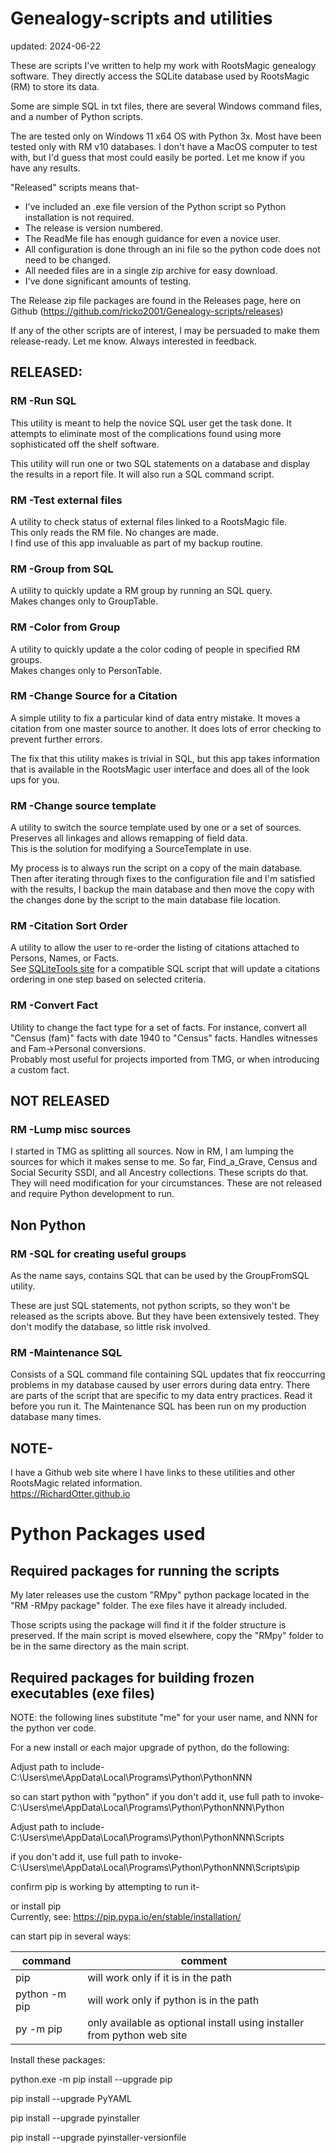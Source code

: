# Genealogy-scripts and utilities

updated: 2024-06-22

These are scripts I've written to help my work with RootsMagic genealogy software. They directly access the SQLite database used by RootsMagic (RM) to store its data.

Some are simple SQL in txt files, there are several Windows command files, and a number of Python scripts.

The are tested only on Windows 11 x64 OS with Python 3x. Most have been tested only with RM v10 databases.
I don't have a MacOS computer to test with, but I'd guess that most could easily be ported. Let me know if you have any results.


"Released" scripts means that-
* I've included an .exe file version of the Python script so Python installation is not required.
* The release is version numbered.
* The ReadMe file has enough guidance for even a novice user.
* All configuration is done through an ini file so the python code does not need to be changed.
* All needed files are in a single zip archive for easy download.
* I've done significant amounts of testing.

The Release zip file packages are found in the Releases page, here on Github (https://github.com/ricko2001/Genealogy-scripts/releases)

If any of the other scripts are of interest, I may be persuaded to make them release-ready. Let me know.
Always interested in feedback.

## RELEASED:

### RM -Run SQL

This utility is meant to help the novice SQL user get the task done.
It attempts to eliminate most of the complications found using more
sophisticated off the shelf software.

This utility will run one or two SQL statements on a database and display the
results in a report file. It will also run a SQL command script. 

### RM -Test external files

A utility to check status of external files linked to a RootsMagic file.\
This only reads the RM file. No changes are made.\
I find use of this app invaluable as part of my backup routine.

### RM -Group from SQL

A utility to quickly update a RM group by running an SQL query.\
Makes changes only to GroupTable.

### RM -Color from Group

A utility to quickly update a the color coding of people in specified RM groups.\
Makes changes only to PersonTable.

### RM -Change Source for a Citation

A simple utility to fix a particular kind of data entry mistake. It moves a citation from one master source to another. It does lots of error checking to prevent further errors.

The fix that this utility makes is trivial in SQL, but this app takes information that is available in the RootsMagic user interface and does all of the look ups for you.

### RM -Change source template

A utility to switch the source template used by one or a set of sources.\
Preserves all linkages and allows remapping of field data.\
This is the solution for modifying a SourceTemplate in use.

My process is to always run the script on a copy of the main database. Then after iterating through fixes to the configuration file and I'm satisfied with the results, I backup the main database and then move the copy with the changes done by the script to the main database file location.

### RM -Citation Sort Order

A utility to allow the user to re-order the listing of citations attached to Persons, Names, or Facts.\
See [SQLiteTools site](https://sqlitetoolsforrootsmagic.com/forum/topic/sorting-the-order-of-rm9-citations/) for a compatible SQL script that will update a  citations ordering in one step based on selected criteria.

### RM -Convert Fact

Utility to change the fact type for a set of facts. For instance, convert all
"Census (fam)" facts with date 1940 to "Census" facts. Handles witnesses and Fam->Personal conversions.\
Probably most useful for projects imported from TMG, or when introducing a custom fact.

## NOT RELEASED

### RM -Lump misc sources

I started in TMG as splitting all sources. Now in RM, I am lumping the sources for which it makes sense to me. So far, Find_a_Grave, Census and Social Security SSDI, and all Ancestry collections. These scripts do that. They will need modification for your circumstances. These are not released and require Python development to run.

## Non Python

### RM -SQL for creating useful groups

As the name says, contains SQL that can be used by the GroupFromSQL utility.

These are just SQL statements, not python scripts, so they won't be released
as the scripts above. But they have been extensively tested.
They don't modify the database, so little risk involved.

### RM -Maintenance SQL

Consists of a SQL command file containing SQL updates that fix reoccurring problems in my database caused by user errors during data entry.
There are parts of the script that are specific to my data entry practices. Read it before you run it.
The Maintenance SQL has been run on my production database many times.


## NOTE-

I have a Github web site where I have links to these utilities and other RootsMagic related information.\
https://RichardOtter.github.io

# Python Packages used

## Required packages for running the scripts

My later releases use the custom "RMpy" python package located in the "RM -RMpy package" folder. The exe files have it already included.

Those scripts using the package will find it if the folder structure is preserved. If the main script is moved elsewhere, copy the "RMpy" folder to be in the same directory as the main script.

## Required packages for building frozen executables (exe files)

NOTE: the following lines substitute "me" for your user name, and NNN for the python ver code.

For a new install or each major upgrade of python, do the following:

Adjust path to include-
C:\Users\me\AppData\Local\Programs\Python\PythonNNN

so can start python with "python"
if you don't add it, use full path to invoke-
C:\Users\me\AppData\Local\Programs\Python\PythonNNN\Python


Adjust path to include-
C:\Users\me\AppData\Local\Programs\Python\PythonNNN\Scripts

if you don't add it, use full path to invoke-
C:\Users\me\AppData\Local\Programs\Python\PythonNNN\Scripts\pip


confirm pip is working 
by attempting to run it-

or install pip \
Currently, see:  https://pip.pypa.io/en/stable/installation/

can start pip in several ways:

|   command       |  comment  |
|---|---|
| pip | will work only if it is in the path|
| python -m pip |  will work only if python is in the path |
| py -m pip | only available as optional install using installer from python web site |


Install these packages:

python.exe -m pip install --upgrade pip

pip install --upgrade PyYAML

pip install --upgrade pyinstaller

pip install --upgrade pyinstaller-versionfile

